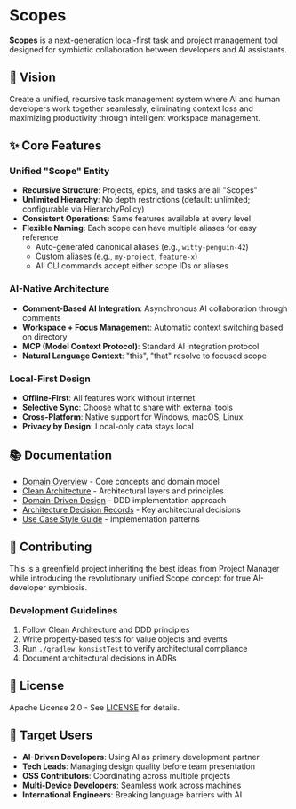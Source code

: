# Scopes

**Scopes** is a next-generation local-first task and project management tool designed for symbiotic collaboration between developers and AI assistants.

## 🎯 Vision

Create a unified, recursive task management system where AI and human developers work together seamlessly, eliminating context loss and maximizing productivity through intelligent workspace management.

## ✨ Core Features

### Unified "Scope" Entity
- **Recursive Structure**: Projects, epics, and tasks are all "Scopes"
- **Unlimited Hierarchy**: No depth restrictions (default: unlimited; configurable via HierarchyPolicy)
- **Consistent Operations**: Same features available at every level
- **Flexible Naming**: Each scope can have multiple aliases for easy reference
  - Auto-generated canonical aliases (e.g., `witty-penguin-42`)
  - Custom aliases (e.g., `my-project`, `feature-x`)
  - All CLI commands accept either scope IDs or aliases

### AI-Native Architecture
- **Comment-Based AI Integration**: Asynchronous AI collaboration through comments
- **Workspace + Focus Management**: Automatic context switching based on directory
- **MCP (Model Context Protocol)**: Standard AI integration protocol
- **Natural Language Context**: "this", "that" resolve to focused scope

### Local-First Design
- **Offline-First**: All features work without internet
- **Selective Sync**: Choose what to share with external tools
- **Cross-Platform**: Native support for Windows, macOS, Linux
- **Privacy by Design**: Local-only data stays local

## 📚 Documentation

- [Domain Overview](docs/explanation/domain-overview.md) - Core concepts and domain model
- [Clean Architecture](docs/explanation/clean-architecture.md) - Architectural layers and principles
- [Domain-Driven Design](docs/explanation/domain-driven-design.md) - DDD implementation approach
- [Architecture Decision Records](docs/explanation/adr/) - Key architectural decisions
- [Use Case Style Guide](docs/guides/use-case-style-guide.md) - Implementation patterns

## 🤝 Contributing

This is a greenfield project inheriting the best ideas from Project Manager while introducing the revolutionary unified Scope concept for true AI-developer symbiosis.

### Development Guidelines

1. Follow Clean Architecture and DDD principles
2. Write property-based tests for value objects and events
3. Run `./gradlew konsistTest` to verify architectural compliance
4. Document architectural decisions in ADRs

## 📄 License

Apache License 2.0 - See [LICENSE](LICENSE) for details.

## 🌟 Target Users

- **AI-Driven Developers**: Using AI as primary development partner
- **Tech Leads**: Managing design quality before team presentation
- **OSS Contributors**: Coordinating across multiple projects
- **Multi-Device Developers**: Seamless work across machines
- **International Engineers**: Breaking language barriers with AI
